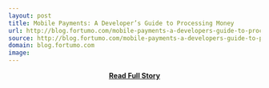 ```yaml
---
layout: post
title: Mobile Payments: A Developer’s Guide to Processing Money
url: http://blog.fortumo.com/mobile-payments-a-developers-guide-to-processing-money/
source: http://blog.fortumo.com/mobile-payments-a-developers-guide-to-processing-money/
domain: blog.fortumo.com
image: 
---
```


<p></p>
<center><p><a href="http://blog.fortumo.com/mobile-payments-a-developers-guide-to-processing-money/" style='padding:25px; font-sze:18px; font-weight: bold;'>Read Full Story</a></p></center>
